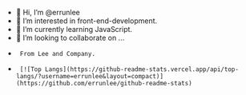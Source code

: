 - 👋 Hi, I’m @errunlee
- 👀 I’m interested in front-end-development.
- 🌱 I’m currently learning JavaScript.
- 💞️ I’m looking to collaborate on ...
-      From Lee and Company.
-      [![Top Langs](https://github-readme-stats.vercel.app/api/top-langs/?username=errunlee&layout=compact)](https://github.com/errunlee/github-readme-stats)
<!---
errunlee/errunlee is a ✨ special ✨ repository because its `README.md` (this file) appears on your GitHub profile.
You can click the Preview link to take a look at your changes.
--->
